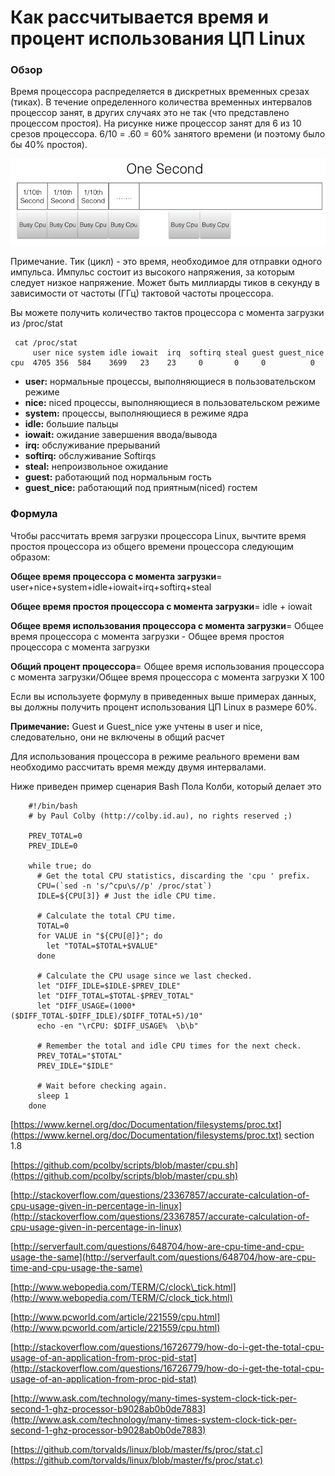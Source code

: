 # Как рассчитывается время и процент использования ЦП Linux

### Обзор

Время процессора распределяется в дискретных временных срезах (тиках). В течение определенного количества временных интервалов процессор занят, в других случаях это не так (что представлено процессом простоя). На рисунке ниже процессор занят для 6 из 10 срезов процессора. 6/10 = .60 = 60% занятого времени (и поэтому было бы 40% простоя).

![](/images/3b036987b148a55b2e46e60aa3364470)

Примечание. Тик (цикл) - это время, необходимое для отправки одного импульса. Импульс состоит из высокого напряжения, за которым следует низкое напряжение. Может быть миллиарды тиков в секунду в зависимости от частоты (ГГц) тактовой частоты процессора.

Вы можете получить количество тактов процессора с момента загрузки из /proc/stat

```
 cat /proc/stat
     user nice system idle iowait  irq  softirq steal guest guest_nice
cpu  4705 356  584    3699   23    23     0       0     0          0

```

*   **user:** нормальные процессы, выполняющиеся в пользовательском режиме
*   **nice:** niced процессы, выполняющиеся в пользовательском режиме
*   **system:** процессы, выполняющиеся в режиме ядра
*   **idle:** большие пальцы
*   **iowait:** ожидание завершения ввода/вывода
*   **irq:** обслуживание прерываний
*   **softirq:** обслуживание Softirqs
*   **steal:** непроизвольное ожидание
*   **guest:** работающий под нормальным гость
*   **guest\_nice:** работающий под приятным(niced) гостем

###  Формула

Чтобы рассчитать время загрузки процессора Linux, вычтите время простоя процессора из общего времени процессора следующим образом:

**Общее время процессора с момента загрузки**\= user+nice+system+idle+iowait+irq+softirq+steal

**Общее время простоя процессора с момента загрузки**\= idle + iowait

**Общее время использования процессора с момента загрузки**\= Общее время процессора с момента загрузки - Общее время простоя процессора с момента загрузки

**Общий процент процессора**\= Общее время использования процессора с момента загрузки/Общее время процессора с момента загрузки X 100

Если вы используете формулу в приведенных выше примерах данных, вы должны получить процент использования ЦП Linux в размере 60%.

**Примечание:** Guest и Guest_nice уже учтены в user и nice, следовательно, они не включены в общий расчет

Для использования процессора в режиме реального времени вам необходимо рассчитать время между двумя интервалами.

Ниже приведен пример сценария Bash Пола Колби, который делает это

```
    #!/bin/bash
    # by Paul Colby (http://colby.id.au), no rights reserved ;)

    PREV_TOTAL=0
    PREV_IDLE=0

    while true; do
      # Get the total CPU statistics, discarding the 'cpu ' prefix.
      CPU=(`sed -n 's/^cpu\s//p' /proc/stat`)
      IDLE=${CPU[3]} # Just the idle CPU time.

      # Calculate the total CPU time.
      TOTAL=0
      for VALUE in "${CPU[@]}"; do
        let "TOTAL=$TOTAL+$VALUE"
      done

      # Calculate the CPU usage since we last checked.
      let "DIFF_IDLE=$IDLE-$PREV_IDLE"
      let "DIFF_TOTAL=$TOTAL-$PREV_TOTAL"
      let "DIFF_USAGE=(1000*($DIFF_TOTAL-$DIFF_IDLE)/$DIFF_TOTAL+5)/10"
      echo -en "\rCPU: $DIFF_USAGE%  \b\b"

      # Remember the total and idle CPU times for the next check.
      PREV_TOTAL="$TOTAL"
      PREV_IDLE="$IDLE"

      # Wait before checking again.
      sleep 1
    done

```

[https://www.kernel.org/doc/Documentation/filesystems/proc.txt](https://www.kernel.org/doc/Documentation/filesystems/proc.txt) section 1.8

[https://github.com/pcolby/scripts/blob/master/cpu.sh](https://github.com/pcolby/scripts/blob/master/cpu.sh)

[http://stackoverflow.com/questions/23367857/accurate-calculation-of-cpu-usage-given-in-percentage-in-linux](http://stackoverflow.com/questions/23367857/accurate-calculation-of-cpu-usage-given-in-percentage-in-linux)

[http://serverfault.com/questions/648704/how-are-cpu-time-and-cpu-usage-the-same](http://serverfault.com/questions/648704/how-are-cpu-time-and-cpu-usage-the-same)

[http://www.webopedia.com/TERM/C/clock\_tick.html](http://www.webopedia.com/TERM/C/clock_tick.html)

[http://www.pcworld.com/article/221559/cpu.html](http://www.pcworld.com/article/221559/cpu.html)

[http://stackoverflow.com/questions/16726779/how-do-i-get-the-total-cpu-usage-of-an-application-from-proc-pid-stat](http://stackoverflow.com/questions/16726779/how-do-i-get-the-total-cpu-usage-of-an-application-from-proc-pid-stat)

[http://www.ask.com/technology/many-times-system-clock-tick-per-second-1-ghz-processor-b9028ab0b0de7883](http://www.ask.com/technology/many-times-system-clock-tick-per-second-1-ghz-processor-b9028ab0b0de7883)

[https://github.com/torvalds/linux/blob/master/fs/proc/stat.c](https://github.com/torvalds/linux/blob/master/fs/proc/stat.c)